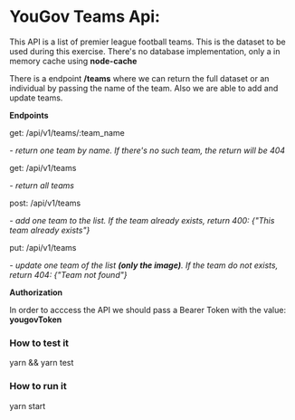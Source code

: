 # YouGov Teams Api:

This API is a list of premier league football teams. This is the dataset to be used during this exercise. There's no database implementation, only a in memory cache using **node-cache**

There is a endpoint **/teams** where we can return the full dataset or an individual by passing the name of the team. Also we are able to add and update teams.

**Endpoints**

get: /api/v1/teams/:team_name 

*- return one team by name. If there's no such team, the return will be 404*

get: /api/v1/teams 

*- return all teams*

post: /api/v1/teams 

*- add one team to the list. If the team already exists, return 400: {"This team already exists"}*

put: /api/v1/teams 

*- update one team of the list **(only the image)**. If the team do not exists, return 404: {"Team not found"}*

**Authorization**

In order to acccess the API we should pass a Bearer Token with the value: **yougovToken**

### How to test it

yarn && yarn test

### How to run it

yarn start
